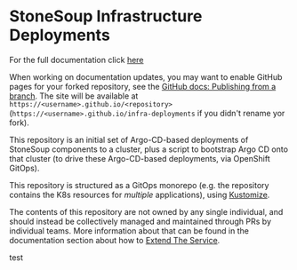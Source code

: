 # StoneSoup Infrastructure Deployments

For the full documentation click [here](https://redhat-appstudio.github.io/infra-deployments/docs/introduction/about.html)

When working on documentation updates, you may want to enable GitHub pages for your forked repository,
see the [GitHub docs: Publishing from a branch](https://docs.github.com/en/pages/getting-started-with-github-pages/configuring-a-publishing-source-for-your-github-pages-site#publishing-from-a-branch).
The site will be available at `https://<username>.github.io/<repository>` (`https://<username>.github.io/infra-deployments` if you didn't rename yor fork).

This repository is an initial set of Argo-CD-based deployments of StoneSoup components to a cluster, plus a script to bootstrap Argo CD onto that cluster (to drive these Argo-CD-based deployments, via OpenShift GitOps).

This repository is structured as a GitOps monorepo (e.g. the repository contains the K8s resources for *multiple* applications), using [Kustomize](https://kustomize.io/).

The contents of this repository are not owned by any single individual, and should instead be collectively managed and maintained through PRs by individual teams. More information about that can be found in the documentation section about how to [Extend The Service](https://redhat-appstudio.github.io/infra-deployments/docs/deployment/extending-the-service.html).


test